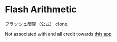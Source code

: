 # Flash Arithmetic

フラッシュ暗算（公式） clone.

Not associated with and all credit towards [this app](https://apps.apple.com/jp/app/%E3%83%95%E3%83%A9%E3%83%83%E3%82%B7%E3%83%A5%E6%9A%97%E7%AE%97-%E5%85%AC%E5%BC%8F/id421826349)